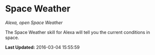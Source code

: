 # Space Weather
*Alexa, open Space Weather*

The Space Weather skill for Alexa will tell you the current conditions in space.

**Last Updated:** 2016-03-04 15:55:59